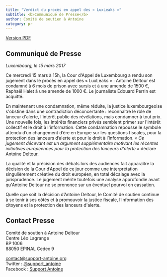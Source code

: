 ```yaml
---
title: "Verdict du procès en appel des « LuxLeaks »"
subtitle: <b>Communiqué de Presse</b> 
author: Comité de soutien à Antoine
category: pr
---
```


<a href="/docs/pr/2017-03-15-pr-verdict-appel-FR.pdf"><i class="fa fa-file-pdf-o"></i> <span>Version PDF</span></a>

## Communiqué de Presse

_Luxembourg, le 15 mars 2017_

Ce mercredi 15 mars à 15h, la Cour d'Appel de Luxembourg a rendu son jugement dans le procès en appel des « LuxLeaks » : Antoine Deltour est condamné à 6 mois de prison avec sursis et à une amende de 1500 €, Raphaël Halet à une amende de 1000 €. Le journaliste Édouard Perrin est acquitté.

En maintenant une condamnation, même réduite, la justice luxembourgeoise s'obstine dans une contradiction déconcertante : reconnaître le rôle de lanceur d'alerte, l'intérêt public des révélations, mais condamner à tout prix. Une nouvelle fois, les intérêts financiers privés semblent primer sur l'intérêt collectif et le droit à l'information. Cette condamnation repousse le symbole attendu d’un changement d’ère en Europe sur les questions fiscales, pour la protection des lanceurs d’alerte et pour le droit à l’information. _« Ce jugement décevant est un argument supplémentaire motivant les récentes initiatives européennes pour la protection des lanceurs d'alerte »_ déclare Antoine Deltour.

La qualité et la précision des débats lors des audiences fait apparaître la décision de la Cour d’Appel de ce jour comme une interprétation singulièrement créative du droit européen, en total décalage avec la jurisprudence. Le jugement mérite toutefois une analyse approfondie avant qu'Antoine Deltour ne se prononce sur un éventuel pourvoi en cassation.

Quelle que soit la décision d’Antoine Deltour, le Comité de soutien continue à se tenir à ses côtés et à promouvoir la justice fiscale, l’information des citoyens  et la protection des lanceurs d'alerte.


## Contact Presse

Comité de soutien à Antoine Deltour  
Centre Léo Lagrange  
BP 1006  
88050 EPINAL Cedex 9  
  
[contact@support-antoine.org](mailto:contact@support-antoine.org)  
Twitter : [@support_antoine](https://twitter.com/support_antoine)  
Facebook : [Support Antoine](https://www.facebook.com/pages/Support-Antoine/388682861307176)
